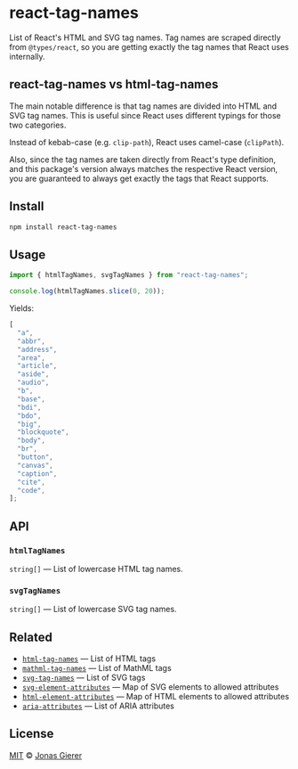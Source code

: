 # react-tag-names

List of React's HTML and SVG tag names. Tag names are scraped directly from
`@types/react`, so you are getting exactly the tag names that React uses
internally.

## react-tag-names vs html-tag-names

The main notable difference is that tag names are divided into HTML and SVG tag
names. This is useful since React uses different typings for those two
categories.

Instead of kebab-case (e.g. `clip-path`), React uses camel-case (`clipPath`).

Also, since the tag names are taken directly from React's type definition, and
this package's version always matches the respective React version, you are
guaranteed to always get exactly the tags that React supports.

## Install

```sh
npm install react-tag-names
```

## Usage

```js
import { htmlTagNames, svgTagNames } from "react-tag-names";

console.log(htmlTagNames.slice(0, 20));
```

Yields:

```js
[
  "a",
  "abbr",
  "address",
  "area",
  "article",
  "aside",
  "audio",
  "b",
  "base",
  "bdi",
  "bdo",
  "big",
  "blockquote",
  "body",
  "br",
  "button",
  "canvas",
  "caption",
  "cite",
  "code",
];
```

## API

### `htmlTagNames`

`string[]` &mdash; List of lowercase HTML tag names.

### `svgTagNames`

`string[]` &mdash; List of lowercase SVG tag names.

## Related

- [`html-tag-names`](https://github.com/wooorm/html-tag-names) — List of HTML
  tags
- [`mathml-tag-names`](https://github.com/wooorm/mathml-tag-names) — List of
  MathML tags
- [`svg-tag-names`](https://github.com/wooorm/svg-tag-names) — List of SVG tags
- [`svg-element-attributes`](https://github.com/wooorm/svg-element-attributes) —
  Map of SVG elements to allowed attributes
- [`html-element-attributes`](https://github.com/wooorm/html-element-attributes)
  — Map of HTML elements to allowed attributes
- [`aria-attributes`](https://github.com/wooorm/aria-attributes) — List of ARIA
  attributes

## License

[MIT](license) &copy; [Jonas Gierer](https://gierer.xyz)

